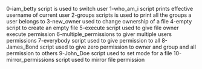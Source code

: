 0-iam_betty script is used to switch user
1-who_am_i script prints effective username of current user
2-groups scripts is used to print all the groups a user belongs to
3-new_owner used to change ownership of a file
4-empty script to create an empty file
5-execute script used to give file owner execute permission
6-multiple_permissions to giver multiple users permissions
7-everybody script used to give permission to all
8-James_Bond script used to give zero permission to owner and group and all permission to others
9-John_Doe script used to set mode for a file
10-mirror_permissions script used to mirror file permission
